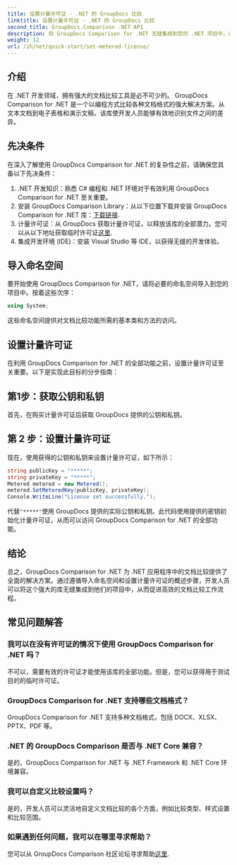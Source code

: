 ```yaml
---
title: 设置计量许可证 - .NET 的 GroupDocs 比较
linktitle: 设置计量许可证 - .NET 的 GroupDocs 比较
second_title: GroupDocs.Comparison .NET API
description: 将 GroupDocs Comparison for .NET 无缝集成到您的 .NET 项目中，以实现高效的文档比较工作流程。
weight: 12
url: /zh/net/quick-start/set-metered-license/
---
```

## 介绍
在 .NET 开发领域，拥有强大的文档比较工具是必不可少的。 GroupDocs Comparison for .NET 是一个以编程方式比较各种文档格式的强大解决方案。从文本文档到电子表格和演示文稿，该库使开发人员能够有效地识别文件之间的差异。
## 先决条件
在深入了解使用 GroupDocs Comparison for .NET 的复杂性之前，请确保您具备以下先决条件：
1. .NET 开发知识：熟悉 C# 编程和 .NET 环境对于有效利用 GroupDocs Comparison for .NET 至关重要。
2. 安装 GroupDocs Comparison Library：从以下位置下载并安装 GroupDocs Comparison for .NET 库：[下载链接](https://releases.groupdocs.com/comparison/net/).
3. 计量许可证：从 GroupDocs 获取计量许可证，以释放该库的全部潜力。您可以从以下地址获取临时许可证[这里](https://purchase.groupdocs.com/temporary-license/).
4. 集成开发环境 (IDE)：安装 Visual Studio 等 IDE，以获得无缝的开发体验。

## 导入命名空间
要开始使用 GroupDocs Comparison for .NET，请将必要的命名空间导入到您的项目中。按着这些次序：

```csharp
using System;
```
这些命名空间提供对文档比较功能所需的基本类和方法的访问。
## 设置计量许可证
在利用 GroupDocs Comparison for .NET 的全部功能之前，设置计量许可证至关重要。以下是实现此目标的分步指南：
## 第1步：获取公钥和私钥
首先，在购买计量许可证后获取 GroupDocs 提供的公钥和私钥。
## 第 2 步：设置计量许可证
现在，使用获得的公钥和私钥来设置计量许可证，如下所示：
```csharp
string publicKey = "*****";
string privateKey = "*****";
Metered metered = new Metered();
metered.SetMeteredKey(publicKey, privateKey);
Console.WriteLine("License set successfully.");
```
代替`"*****"`使用 GroupDocs 提供的实际公钥和私钥。此代码使用提供的密钥初始化计量许可证，从而可以访问 GroupDocs Comparison for .NET 的全部功能。

## 结论
总之，GroupDocs Comparison for .NET 为 .NET 应用程序中的文档比较提供了全面的解决方案。通过遵循导入命名空间和设置计量许可证的概述步骤，开发人员可以将这个强大的库无缝集成到他们的项目中，从而促进高效的文档比较工作流程。
## 常见问题解答
### 我可以在没有许可证的情况下使用 GroupDocs Comparison for .NET 吗？
不可以，需要有效的许可证才能使用该库的全部功能。但是，您可以获得用于测试目的的临时许可证。
### GroupDocs Comparison for .NET 支持哪些文档格式？
GroupDocs Comparison for .NET 支持多种文档格式，包括 DOCX、XLSX、PPTX、PDF 等。
### .NET 的 GroupDocs Comparison 是否与 .NET Core 兼容？
是的，GroupDocs Comparison for .NET 与 .NET Framework 和 .NET Core 环境兼容。
### 我可以自定义比较设置吗？
是的，开发人员可以灵活地自定义文档比较的各个方面，例如比较类型、样式设置和比较范围。
### 如果遇到任何问题，我可以在哪里寻求帮助？
您可以从 GroupDocs Comparison 社区论坛寻求帮助[这里](https://forum.groupdocs.com/c/comparison/12).